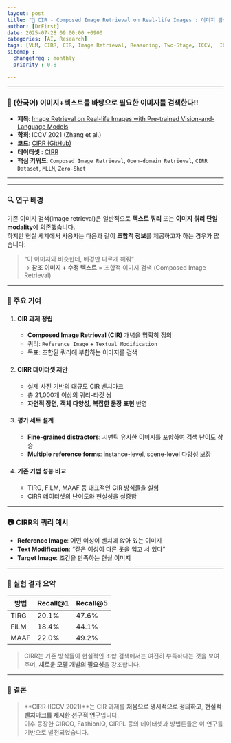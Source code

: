 ```yaml
---
layout: post
title: "🧠 CIR - Composed Image Retrieval on Real-life Images : 이미지 탐색의 시작연구!!  "
author: [DrFirst]
date: 2025-07-28 09:00:00 +0900
categories: [AI, Research]
tags: [VLM, CIRR, CIR, Image Retrieval, Reasoning, Two-Stage, ICCV,  ICCV 2021 ]
sitemap :
  changefreq : monthly
  priority : 0.8

---
```


---


### 🧠 (한국어) 이미지+텍스트를 바탕으로 필요한 이미지를 검색한다!!

- **제목**: [Image Retrieval on Real-life Images with Pre-trained Vision-and-Language Models](https://arxiv.org/pdf/2108.04024)  
- **학회**: ICCV 2021 (Zhang et al.)  
- **코드**: [CIRR (GitHub)](https://github.com/Cuberick-Orion/CIRR)  
- **데이터셋** : [CIRR](https://www.zheyuanliu.me/CIRR/)
- **핵심 키워드**: `Composed Image Retrieval`, `Open-domain Retrieval`, `CIRR Dataset`, `MLLM`, `Zero-Shot`


---


---

### 🔍 연구 배경

기존 이미지 검색(image retrieval)은 일반적으로 **텍스트 쿼리** 또는 **이미지 쿼리 단일 modality**에 의존했습니다.  
하지만 현실 세계에서 사용자는 다음과 같이 **조합적 정보**를 제공하고자 하는 경우가 많습니다:

> “이 이미지와 비슷한데, 배경만 다르게 해줘”  
> → **참조 이미지 + 수정 텍스트** = 조합적 이미지 검색 (Composed Image Retrieval)

---

### 🧠 주요 기여

1. #### CIR 과제 정립
   - **Composed Image Retrieval (CIR)** 개념을 명확히 정의
   - 쿼리: `Reference Image` + `Textual Modification`
   - 목표: 조합된 쿼리에 부합하는 이미지를 검색

2. #### CIRR 데이터셋 제안
   - 실제 사진 기반의 대규모 CIR 벤치마크
   - 총 21,000개 이상의 쿼리-타깃 쌍
   - **자연적 장면**, **객체 다양성**, **복잡한 문장 표현** 반영

3. #### 평가 세트 설계
   - **Fine-grained distractors**: 시맨틱 유사한 이미지를 포함하여 검색 난이도 상승
   - **Multiple reference forms**: instance-level, scene-level 다양성 보장

4. #### 기존 기법 성능 비교
   - TIRG, FiLM, MAAF 등 대표적인 CIR 방식들을 실험
   - CIRR 데이터셋의 난이도와 현실성을 실증함

---

### 📷 CIRR의 쿼리 예시

- **Reference Image**: 어떤 여성이 벤치에 앉아 있는 이미지
- **Text Modification**: “같은 여성이 다른 옷을 입고 서 있다”
- **Target Image**: 조건을 만족하는 현실 이미지

---

### 🧪 실험 결과 요약

| 방법 | Recall@1 | Recall@5 |
|------|----------|----------|
| TIRG | 20.1%    | 47.6%    |
| FiLM | 18.4%    | 44.1%    |
| MAAF | 22.0%    | 49.2%    |

> CIRR는 기존 방식들이 현실적인 조합 검색에서는 여전히 부족하다는 것을 보여주며, **새로운 모델 개발의 필요성**을 강조합니다.

---

### 🧩 결론

> **CIRR (ICCV 2021)**는 CIR 과제를 **처음으로 명시적으로 정의하고**, **현실적 벤치마크를 제시한 선구적 연구**입니다.  
이후 등장한 CIRCO, FashionIQ, CIRPL 등의 데이터셋과 방법론들은 이 연구를 기반으로 발전되었습니다.
